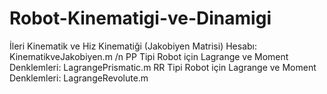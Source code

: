 # Robot-Kinematigi-ve-Dinamigi

İleri Kinematik ve Hiz Kinematiği (Jakobiyen Matrisi) Hesabı: KinematikveJakobiyen.m /n
PP Tipi Robot için Lagrange ve Moment Denklemleri: LagrangePrismatic.m
RR Tipi Robot için Lagrange ve Moment Denklemleri: LagrangeRevolute.m
